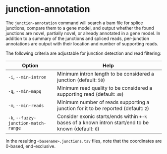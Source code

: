 # junction-annotation

The `junction-annotation` command will search a bam file for splice junctions, compare them to a gene model, and output whether the found junctions are novel, partially novel, or already annotated in a gene model. In addition to a summary of the junctions and spliced reads, per-junction annotations are output with their location and number of supporting reads.

The following criteria are adjustable for junction detection and read filtering:

| Option                               | Help                                                                                                  |
| ------------------------------------ | ----------------------------------------------------------------------------------------------------- |
| `-i`, `--min-intron`                 | Minimum intron length to be considered a junction (default: `50`)                                     |
| `-q`, `--min-mapq`                   | Minimum read quality to be considered a supporting read (default: `30`)                               |
| `-m`, `--min-reads`                  | Minimum number of reads supporting a junction for it to be reported (default: `2`)                    |
| `-k`, `--fuzzy-junction-match-range` | Consider exonic starts/ends within `+-k` bases of a known intron start/end to be known (default: `0`) |

In the resulting `<basename>.junctions.tsv` files, note that the coordinates are 0-based, end-exclusive.
